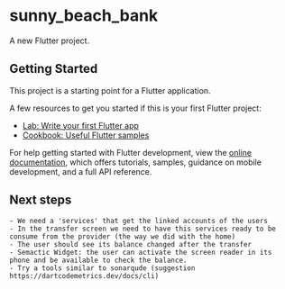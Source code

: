 # sunny_beach_bank

A new Flutter project.

## Getting Started

This project is a starting point for a Flutter application.

A few resources to get you started if this is your first Flutter project:

- [Lab: Write your first Flutter app](https://docs.flutter.dev/get-started/codelab)
- [Cookbook: Useful Flutter samples](https://docs.flutter.dev/cookbook)

For help getting started with Flutter development, view the
[online documentation](https://docs.flutter.dev/), which offers tutorials,
samples, guidance on mobile development, and a full API reference.

## Next steps

    - We need a 'services' that get the linked accounts of the users
    - In the transfer screen we need to have this services ready to be consume from the provider (the way we did with the home)
    - The user should see its balance changed after the transfer
    - Semactic Widget: the user can activate the screen reader in its phone and be available to check the balance.
    - Try a tools similar to sonarqude (suggestion https://dartcodemetrics.dev/docs/cli)
